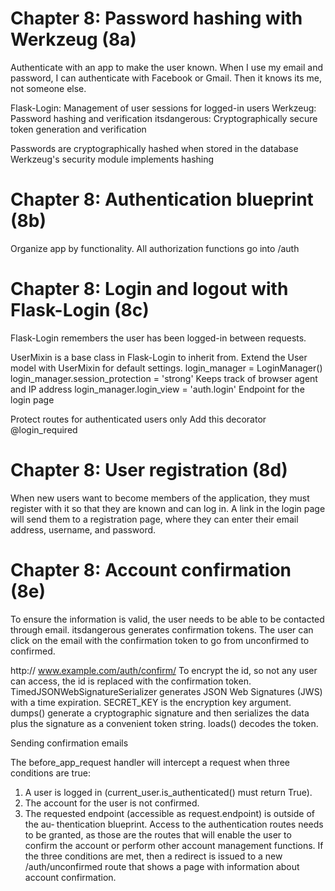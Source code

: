 Chapter 8: Password hashing with Werkzeug (8a)
==============================================

Authenticate with an app to make the user known.  When I use my email and password, I can authenticate with
Facebook or Gmail.  Then it knows its me, not someone else.

Flask-Login: Management of user sessions for logged-in users
Werkzeug: Password hashing and verification
itsdangerous: Cryptographically secure token generation and verification

Passwords are cryptographically hashed when stored in the database
Werkzeug's security module implements hashing


Chapter 8: Authentication blueprint (8b)
========================================

Organize app by functionality.  All authorization functions go into /auth


Chapter 8: Login and logout with Flask-Login (8c)
=================================================
Flask-Login remembers the user has been logged-in between requests.

UserMixin is a base class in Flask-Login to inherit from.  Extend the User model with UserMixin for default settings.
login_manager = LoginManager()
login_manager.session_protection = 'strong'		Keeps track of browser agent and IP address
login_manager.login_view = 'auth.login'			Endpoint for the login page

Protect routes for authenticated users only
Add this decorator 
@login_required

Chapter 8: User registration (8d)
=================================
When new users want to become members of the application, they must register with it so that they are known and can log in. A link in the login page will send them to a registration page, where they can enter their email address, username, and password.


Chapter 8: Account confirmation (8e)
====================================
To ensure the information is valid, the user needs to be able to be contacted through email.
itsdangerous generates confirmation tokens.  The user can click on the email with the confirmation
token to go from unconfirmed to confirmed.

http:// www.example.com/auth/confirm/<id>
To encrypt the id, so not any user can access, the id is replaced with the confirmation token.
TimedJSONWebSignatureSerializer generates JSON Web Signatures (JWS) with a time expiration.
SECRET_KEY is the encryption key argument.
dumps() generate a cryptographic signature and then serializes the data plus the 
signature as a convenient token string.
loads() decodes the token.


Sending confirmation emails


The before_app_request handler will intercept a request when three conditions are true:
1. A user is logged in (current_user.is_authenticated() must return True).
2. The account for the user is not confirmed.
3. The requested endpoint (accessible as request.endpoint) is outside of the au‐ thentication blueprint. Access to the authentication routes needs to be granted, as those are the routes that will enable the user to confirm the account or perform other account management functions.
If the three conditions are met, then a redirect is issued to a new /auth/unconfirmed route that shows a page with information about account confirmation.


